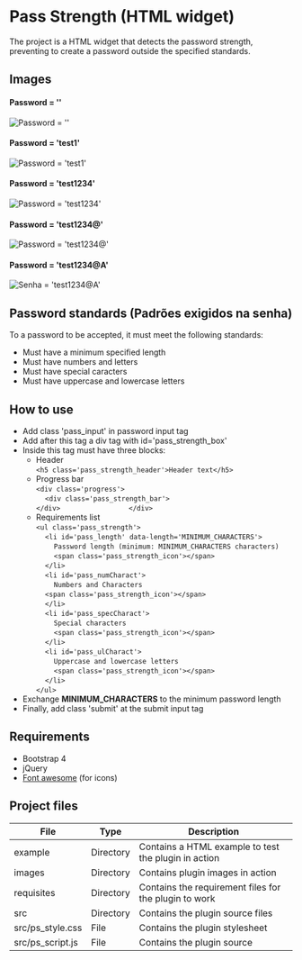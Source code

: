 # Pass Strength (HTML widget)
The project is a HTML widget that detects the password strength, preventing to create a password outside the specified standards.

## Images
#### Password = ''
![Password = ''](https://github.com/williamniemiec/pass_strength/blob/master/images/noPass.png?raw=true)
#### Password = 'test1'
![Password = 'test1'](https://github.com/williamniemiec/pass_strength/blob/master/images/pass_test1.png?raw=true)
#### Password = 'test1234'
![Password = 'test1234'](https://github.com/williamniemiec/pass_strength/blob/master/images/pass_test1234.png?raw=true)
#### Password = 'test1234@'
![Password = 'test1234@'](https://github.com/williamniemiec/pass_strength/blob/master/images/pass_test1234@.png?raw=true)
#### Password = 'test1234@A'
![Senha = 'test1234@A'](https://github.com/williamniemiec/pass_strength/blob/master/images/pass_test1234@A.png?raw=true)

## Password standards (Padrões exigidos na senha)
To a password to be accepted, it must meet the following standards:
-   Must have a minimum specified length
-   Must have numbers and letters
-   Must have special caracters
-   Must have uppercase and lowercase letters

## How to use
- Add class 'pass_input' in password input tag
- Add after this tag a div tag with id='pass_strength_box'
- Inside this tag must have three blocks:
	- Header<br />
		`<h5 class='pass_strength_header'>Header text</h5>`
	- Progress bar<br />
		`<div class='progress'>`<br />
		&nbsp;&nbsp;&nbsp;&nbsp;`<div class='pass_strength_bar'>`<br />
  `</div>           	  </div>`<br />
	- Requirements list<br />
`<ul class='pass_strength'>`<br />
&nbsp;&nbsp;&nbsp;&nbsp;`<li id='pass_length' data-length='MINIMUM_CHARACTERS'>`<br />
&nbsp;&nbsp;&nbsp;&nbsp;&nbsp;&nbsp;&nbsp;&nbsp;`Password length (minimum: MINIMUM_CHARACTERS characters)`<br />
&nbsp;&nbsp;&nbsp;&nbsp;&nbsp;&nbsp;&nbsp;&nbsp;`<span class='pass_strength_icon'></span>`<br />
&nbsp;&nbsp;&nbsp;&nbsp;`</li>`<br />
&nbsp;&nbsp;&nbsp;&nbsp;`<li id='pass_numCharact'>`<br />
&nbsp;&nbsp;&nbsp;&nbsp;&nbsp;&nbsp;&nbsp;&nbsp;`Numbers and Characters`<br />
&nbsp;&nbsp;&nbsp;&nbsp;`<span class='pass_strength_icon'></span>`<br />
&nbsp;&nbsp;&nbsp;&nbsp;`</li>`<br />
&nbsp;&nbsp;&nbsp;&nbsp;`<li id='pass_specCharact'>`<br />
&nbsp;&nbsp;&nbsp;&nbsp;&nbsp;&nbsp;&nbsp;&nbsp;`Special characters`<br />
&nbsp;&nbsp;&nbsp;&nbsp;&nbsp;&nbsp;&nbsp;&nbsp;`<span class='pass_strength_icon'></span>`<br />
&nbsp;&nbsp;&nbsp;&nbsp;`</li>`<br />
&nbsp;&nbsp;&nbsp;&nbsp;`<li id='pass_ulCharact'>`<br />
&nbsp;&nbsp;&nbsp;&nbsp;&nbsp;&nbsp;&nbsp;&nbsp;`Uppercase and lowercase letters`<br />
&nbsp;&nbsp;&nbsp;&nbsp;&nbsp;&nbsp;&nbsp;&nbsp;`<span class='pass_strength_icon'></span>`<br />
&nbsp;&nbsp;&nbsp;&nbsp;`</li>`<br />
`</ul>`<br />
- Exchange <b>MINIMUM_CHARACTERS</b> to the minimum password length
- Finally, add class 'submit' at the submit input tag

## Requirements 
- Bootstrap 4
- jQuery
- [Font awesome](https://github.com/williamniemiec/password_strength/tree/master/requirements/css/font-awesome-4.7.0) (for icons)

## Project files
|File | Type | Description
|------- | --- | ----
|example | Directory | Contains a HTML example to test the plugin in action
|images | Directory | Contains plugin images in action
|requisites | Directory | Contains the requirement files for the plugin to work
|src | Directory | Contains the plugin source files
| src/ps_style.css | File | Contains the plugin stylesheet
| src/ps_script.js | File | Contains the plugin source
